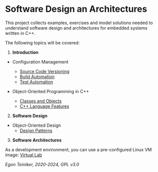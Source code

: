 # Software Design an Architectures

This project collects examples, exercises and model solutions needed to 
understand software design and architectures for embedded systems written in C++.

The following topics will be covered:

1. **Introduction**
   
  * Configuration Management
     * [Source Code Versioning](configuration-management/versioning)
     * [Build Automation](configuration-management/building)
     * [Test Automation](configuration-management/testing)

  * Object-Oriented Programming in C++
     * [Classes and Objects](oo-design/README.md)
     * [C++ Language Features](c%2B%2Bfeatures)

2. **Software Design** 
  
  * Object-Oriented Design
     * [Design Patterns](design-patterns)
 
3. **Software Architectures** 
  

As a development environment, you can use a pre-configured Linux VM image:
[Virtual Lab](https://drive.google.com/drive/folders/1AzsF4Mvh1HJ8k6OW5W5hQ5CF0HdqA51l)


*Egon Teiniker, 2020-2024, GPL v3.0*
